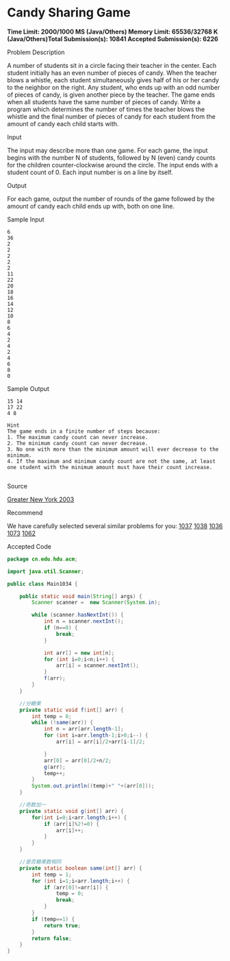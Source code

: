 # Candy Sharing Game

**Time Limit: 2000/1000 MS (Java/Others)    Memory Limit: 65536/32768 K (Java/Others)Total Submission(s): 10841    Accepted Submission(s): 6226**

Problem Description

A number of students sit in a circle facing their teacher in the center. Each student initially has an even number of pieces of candy. When the teacher blows a whistle, each student simultaneously gives half of his or her candy to the neighbor on the right. Any student, who ends up with an odd number of pieces of candy, is given another piece by the teacher. The game ends when all students have the same number of pieces of candy.
Write a program which determines the number of times the teacher blows the whistle and the final number of pieces of candy for each student from the amount of candy each child starts with.

 



Input

The input may describe more than one game. For each game, the input begins with the number N of students, followed by N (even) candy counts for the children counter-clockwise around the circle. The input ends with a student count of 0. Each input number is on a line by itself.

 



Output

For each game, output the number of rounds of the game followed by the amount of candy each child ends up with, both on one line.

 



Sample Input

```
6
36
2
2
2
2
2
11
22
20
18
16
14
12
10
8
6
4
2
4
2
4
6
8
0
```

 



Sample Output

```
15 14
17 22
4 8

Hint
The game ends in a finite number of steps because:
1. The maximum candy count can never increase.
2. The minimum candy count can never decrease.
3. No one with more than the minimum amount will ever decrease to the minimum.
4. If the maximum and minimum candy count are not the same, at least one student with the minimum amount must have their count increase.
 
```

 



Source

[Greater New York 2003](http://acm.hdu.edu.cn/search.php?field=problem&key=Greater+New+York+2003&source=1&searchmode=source)

 



Recommend

We have carefully selected several similar problems for you:  [1037](http://acm.hdu.edu.cn/showproblem.php?pid=1037) [1038](http://acm.hdu.edu.cn/showproblem.php?pid=1038) [1036](http://acm.hdu.edu.cn/showproblem.php?pid=1036) [1073](http://acm.hdu.edu.cn/showproblem.php?pid=1073) [1062](http://acm.hdu.edu.cn/showproblem.php?pid=1062) 

 



Accepted Code

```java
package cn.edu.hdu.acm;

import java.util.Scanner;

public class Main1034 {

    public static void main(String[] args) {
        Scanner scanner =  new Scanner(System.in);

        while (scanner.hasNextInt()) {
            int n = scanner.nextInt();
            if (n==0) {
                break;
            }

            int arr[] = new int[n];
            for (int i=0;i<n;i++) {
                arr[i] = scanner.nextInt();
            }
            f(arr);
        }
    }

    //分糖果
    private static void f(int[] arr) {
        int temp = 0;
        while (!same(arr)) {
            int n = arr[arr.length-1];
            for (int i=arr.length-1;i>0;i--) {
                arr[i] = arr[i]/2+arr[i-1]/2;

            }
            arr[0] = arr[0]/2+n/2;
            g(arr);
            temp++;
        }
        System.out.println((temp)+" "+(arr[0]));
    }

    //奇数加一
    private static void g(int[] arr) {
        for(int i=0;i<arr.length;i++) {
            if (arr[i]%2!=0) {
                arr[i]++;
            }
        }
    }

    //是否糖果数相同
    private static boolean same(int[] arr) {
        int temp = 1;
        for (int i=1;i<arr.length;i++) {
            if (arr[0]!=arr[i]) {
                temp = 0;
                break;
            }
        }
        if (temp==1) {
            return true;
        }
        return false;
    }
}

```

